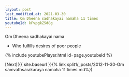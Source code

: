 ```yaml
---
layout: post
last_modified_at: 2021-03-30
title: Om Dheena sadhakayai namaha 11 times
youtubeId: kFvpgkZ5d8g
---
```

 
 
Om Dheena sadhakayai nama 
 
 -  Who fulfills desires of poor people 
 
  
 
  
 
 
 
 
 
 


{% include youtubePlayer.html id=page.youtubeId %}
 
[Next]({{ site.baseurl }}{% link  split1/_posts/2012-11-30-Om samvathsarakaraya namaha 11 times.md%})
 
